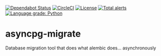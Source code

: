 [![Dependabot Status](https://api.dependabot.com/badges/status?host=github&repo=kornicameister/asyncpg-migrate)](https://dependabot.com)
[![CircleCI](https://circleci.com/gh/kornicameister/asyncpg-migrate/tree/master.svg?style=svg)](https://circleci.com/gh/kornicameister/asyncpg-migrate/tree/master)
[![License](https://img.shields.io/github/license/kornicameister/asyncpg-migrate.svg)](https://github.com/kornicameister/korni-stats-collector/blob/master/LICENSE)
[![Total alerts](https://img.shields.io/lgtm/alerts/g/kornicameister/asyncpg-migrate.svg?logo=lgtm&logoWidth=18)](https://lgtm.com/projects/g/kornicameister/asyncpg-migrate/alerts/)
[![Language grade: Python](https://img.shields.io/lgtm/grade/python/g/kornicameister/asyncpg-migrate.svg?logo=lgtm&logoWidth=18)](https://lgtm.com/projects/g/kornicameister/asyncpg-migrate/context:python)

# asyncpg-migrate
Database migration tool that does what alembic does... asynchronously 
